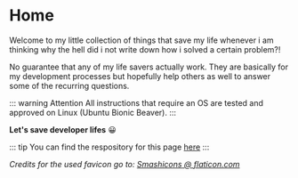 # Home
Welcome to my little collection of things that save my life whenever i am thinking why the hell did i not write down how i solved a certain problem?!

No guarantee that any of my life savers actually work. They are basically for my development processes but hopefully help others as well to answer some of the recurring questions.

::: warning Attention
All instructions that require an OS are tested and approved on Linux (Ubuntu Bionic Beaver).
:::

**Let's save developer lifes** 😀

::: tip
You can find the respository for this page [here](https://github.com/segidev/myknowledgebase)
:::

*Credits for the used favicon go to: [Smashicons @ flaticon.com](https://www.flaticon.com/authors/smashicons)*
